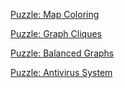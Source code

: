 [Puzzle: Map Coloring](http://dm.compsciclub.ru/app/quiz-map-coloring)

[Puzzle: Graph Cliques](http://dm.compsciclub.ru/app/quiz-graph-cliques)

[Puzzle: Balanced Graphs](http://dm.compsciclub.ru/app/quiz-balanced-graphs)

[Puzzle: Antivirus System](http://dm.compsciclub.ru/app/quiz-antivirus-system)
